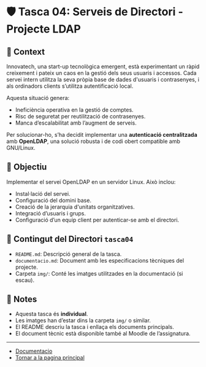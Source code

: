 # 🛡️ Tasca 04: Serveis de Directori - Projecte LDAP

## 🔔 Context

Innovatech, una start-up tecnològica emergent, està experimentant un ràpid creixement i pateix un caos en la gestió dels seus usuaris i accessos. Cada servei intern utilitza la seva pròpia base de dades d'usuaris i contrasenyes, i als ordinadors clients s’utilitza autentificació local.

Aquesta situació genera:
- Ineficiència operativa en la gestió de comptes.
- Risc de seguretat per reutilització de contrasenyes.
- Manca d’escalabilitat amb l’augment de serveis.

Per solucionar-ho, s’ha decidit implementar una **autenticació centralitzada** amb **OpenLDAP**, una solució robusta i de codi obert compatible amb GNU/Linux.

## 🎯 Objectiu

Implementar el servei OpenLDAP en un servidor Linux. Això inclou:
- Instal·lació del servei.
- Configuració del domini base.
- Creació de la jerarquia d'unitats organitzatives.
- Integració d’usuaris i grups.
- Configuració d’un equip client per autenticar-se amb el directori.

## 📁 Contingut del Directori `tasca04`

- `README.md`: Descripció general de la tasca.
- `documentacio.md`: Document amb les especificacions tècniques del projecte.
- Carpeta `img/`: Conté les imatges utilitzades en la documentació (si escau).

## 📌 Notes

- Aquesta tasca és **individual**.
- Les imatges han d’estar dins la carpeta `img/` o similar.
- El README descriu la tasca i enllaça els documents principals.
- El document tècnic està disponible també al Moodle de l’assignatura.

---
- [Documentacio](./Documentacio.md)
- [Tornar a la pagina principal](../README.md)
